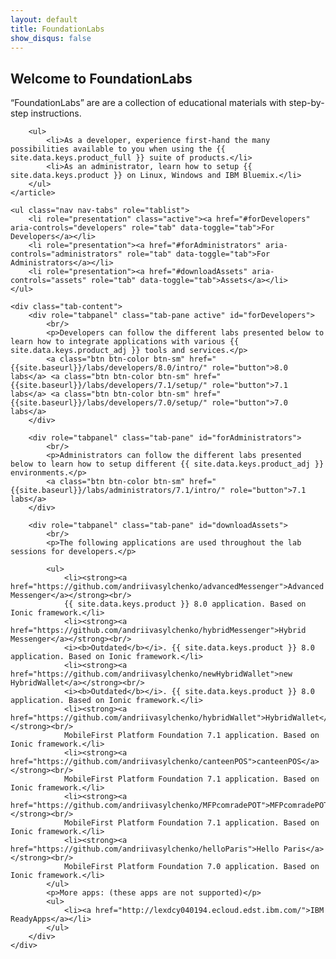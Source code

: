 ```yaml
---
layout: default
title: FoundationLabs
show_disqus: false
---
```

<section class="container">
    <h2 class="no-anchor">Welcome to FoundationLabs</h2>
    <article>
        <p>“FoundationLabs” are are a collection of educational materials with step-by-step instructions.</p>

        <ul>
            <li>As a developer, experience first-hand the many possibilities available to you when using the {{ site.data.keys.product_full }} suite of products.</li>
            <li>As an administrator, learn how to setup {{ site.data.keys.product }} on Linux, Windows and IBM Bluemix.</li>
        </ul>
    </article>
    
    <ul class="nav nav-tabs" role="tablist">
        <li role="presentation" class="active"><a href="#forDevelopers" aria-controls="developers" role="tab" data-toggle="tab">For Developers</a></li>
        <li role="presentation"><a href="#forAdministrators" aria-controls="administrators" role="tab" data-toggle="tab">For Administrators</a></li>
        <li role="presentation"><a href="#downloadAssets" aria-controls="assets" role="tab" data-toggle="tab">Assets</a></li>
    </ul>
    
    <div class="tab-content">
        <div role="tabpanel" class="tab-pane active" id="forDevelopers">
            <br/>
            <p>Developers can follow the different labs presented below to learn how to integrate applications with various {{ site.data.keys.product_adj }} tools and services.</p>
            <a class="btn btn-color btn-sm" href="{{site.baseurl}}/labs/developers/8.0/intro/" role="button">8.0 labs</a> <a class="btn btn-color btn-sm" href="{{site.baseurl}}/labs/developers/7.1/setup/" role="button">7.1 labs</a> <a class="btn btn-color btn-sm" href="{{site.baseurl}}/labs/developers/7.0/setup/" role="button">7.0 labs</a>
        </div>

        <div role="tabpanel" class="tab-pane" id="forAdministrators">
            <br/>
            <p>Administrators can follow the different labs presented below to learn how to setup different {{ site.data.keys.product_adj }} environments.</p>
            <a class="btn btn-color btn-sm" href="{{site.baseurl}}/labs/administrators/7.1/intro/" role="button">7.1 labs</a>
        </div>
        
        <div role="tabpanel" class="tab-pane" id="downloadAssets">
            <br/>
            <p>The following applications are used throughout the lab sessions for developers.</p>
            
            <ul>
                <li><strong><a href="https://github.com/andriivasylchenko/advancedMessenger">Advanced Messenger</a></strong><br/>
                {{ site.data.keys.product }} 8.0 application. Based on Ionic framework.</li>
                <li><strong><a href="https://github.com/andriivasylchenko/hybridMessenger">Hybrid Messenger</a></strong><br/>
                <i><b>Outdated</b></i>. {{ site.data.keys.product }} 8.0 application. Based on Ionic framework.</li>
                <li><strong><a href="https://github.com/andriivasylchenko/newHybridWallet">new HybridWallet</a></strong><br/>
                <i><b>Outdated</b></i>. {{ site.data.keys.product }} 8.0 application. Based on Ionic framework.</li>
                <li><strong><a href="https://github.com/andriivasylchenko/hybridWallet">HybridWallet</a></strong><br/>
                MobileFirst Platform Foundation 7.1 application. Based on Ionic framework.</li>
                <li><strong><a href="https://github.com/andriivasylchenko/canteenPOS">canteenPOS</a></strong><br/>
                MobileFirst Platform Foundation 7.1 application. Based on Ionic framework.</li>
                <li><strong><a href="https://github.com/andriivasylchenko/MFPcomradePOT">MFPcomradePOT</a></strong><br/>
                MobileFirst Platform Foundation 7.1 application. Based on Ionic framework.</li>
                <li><strong><a href="https://github.com/andriivasylchenko/helloParis">Hello Paris</a></strong><br/>
                MobileFirst Platform Foundation 7.0 application. Based on Ionic framework.</li>
            </ul>
            <p>More apps: (these apps are not supported)</p>
            <ul>
                <li><a href="http://lexdcy040194.ecloud.edst.ibm.com/">IBM ReadyApps</a></li>
            </ul>
        </div>
    </div>
</section>
